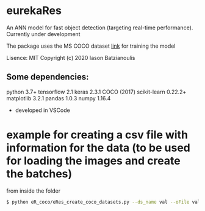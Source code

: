 # eurekaRes

An ANN model for fast object detection (targeting real-time performance). Currently under development

The package uses the MS COCO dataset [link](http://cocodataset.org/#home) for training the model

Lisence: MIT
Copyright (c) 2020 Iason Batzianoulis

## Some dependencies:
python 3.7+
tensorflow 2.1
keras 2.3.1
COCO (2017)
scikit-learn 0.22.2+
matplotlib 3.2.1
pandas 1.0.3
numpy 1.16.4

- developed in VSCode

# example for creating a csv file with information for the data (to be used for loading the images and create the batches)
from inside the folder
```bash
$ python eR_coco/eRes_create_coco_datasets.py --ds_name val --oFile validTest
```